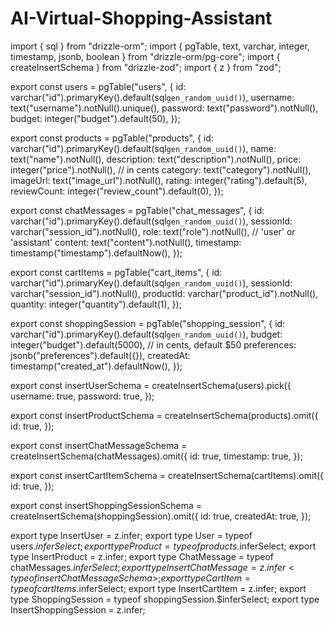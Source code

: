 # AI-Virtual-Shopping-Assistant
import { sql } from "drizzle-orm";
import { pgTable, text, varchar, integer, timestamp, jsonb, boolean } from "drizzle-orm/pg-core";
import { createInsertSchema } from "drizzle-zod";
import { z } from "zod";

export const users = pgTable("users", {
  id: varchar("id").primaryKey().default(sql`gen_random_uuid()`),
  username: text("username").notNull().unique(),
  password: text("password").notNull(),
  budget: integer("budget").default(50),
});

export const products = pgTable("products", {
  id: varchar("id").primaryKey().default(sql`gen_random_uuid()`),
  name: text("name").notNull(),
  description: text("description").notNull(),
  price: integer("price").notNull(), // in cents
  category: text("category").notNull(),
  imageUrl: text("image_url").notNull(),
  rating: integer("rating").default(5),
  reviewCount: integer("review_count").default(0),
});

export const chatMessages = pgTable("chat_messages", {
  id: varchar("id").primaryKey().default(sql`gen_random_uuid()`),
  sessionId: varchar("session_id").notNull(),
  role: text("role").notNull(), // 'user' or 'assistant'
  content: text("content").notNull(),
  timestamp: timestamp("timestamp").defaultNow(),
});

export const cartItems = pgTable("cart_items", {
  id: varchar("id").primaryKey().default(sql`gen_random_uuid()`),
  sessionId: varchar("session_id").notNull(),
  productId: varchar("product_id").notNull(),
  quantity: integer("quantity").default(1),
});

export const shoppingSession = pgTable("shopping_session", {
  id: varchar("id").primaryKey().default(sql`gen_random_uuid()`),
  budget: integer("budget").default(5000), // in cents, default $50
  preferences: jsonb("preferences").default({}),
  createdAt: timestamp("created_at").defaultNow(),
});

export const insertUserSchema = createInsertSchema(users).pick({
  username: true,
  password: true,
});

export const insertProductSchema = createInsertSchema(products).omit({
  id: true,
});

export const insertChatMessageSchema = createInsertSchema(chatMessages).omit({
  id: true,
  timestamp: true,
});

export const insertCartItemSchema = createInsertSchema(cartItems).omit({
  id: true,
});

export const insertShoppingSessionSchema = createInsertSchema(shoppingSession).omit({
  id: true,
  createdAt: true,
});

export type InsertUser = z.infer<typeof insertUserSchema>;
export type User = typeof users.$inferSelect;
export type Product = typeof products.$inferSelect;
export type InsertProduct = z.infer<typeof insertProductSchema>;
export type ChatMessage = typeof chatMessages.$inferSelect;
export type InsertChatMessage = z.infer<typeof insertChatMessageSchema>;
export type CartItem = typeof cartItems.$inferSelect;
export type InsertCartItem = z.infer<typeof insertCartItemSchema>;
export type ShoppingSession = typeof shoppingSession.$inferSelect;
export type InsertShoppingSession = z.infer<typeof insertShoppingSessionSchema>;
